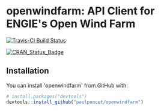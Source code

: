# openwindfarm: API Client for ENGIE's Open Wind Farm

[![Travis-CI Build Status](https://travis-ci.org/paulponcet/openwindfarm.svg?branch=master)](https://travis-ci.org/paulponcet/openwindfarm)

[![CRAN\_Status\_Badge](http://www.r-pkg.org/badges/version/openwindfarm)](http://cran.r-project.org/package=openwindfarm)


## Installation

You can install 'openwindfarm' from GitHub with:

```R
# install.packages("devtools")
devtools::install_github("paulponcet/openwindfarm")
```
